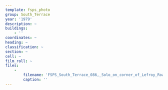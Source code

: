 ```yaml
---
template: fsps_photo
group: South_Terrace
year: '1979'
description: ~
buildings:
    - ''
coordinates: ~
heading: ~
classification: ~
section: ~
cell: ~
film_roll: ~
files:
    -
        filename: 'FSPS_South_Terrace_086,_Solo_on_corner_of_Lefroy_Road,_17-16-G_1979.png'
        caption: ''
---
```

